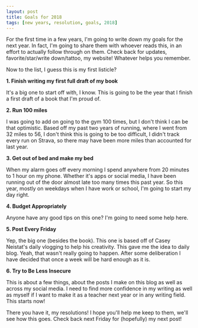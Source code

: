 ```yaml
---
layout: post
title: Goals for 2018
tags: [new years, resolution, goals, 2018]
---
```


For the first time in a few years, I'm going to write down my goals for the next year. In fact, I'm going to share them with whoever reads this, in an effort to actually follow through on them. Check back for updates, favorite/star/write down/tattoo, my website! Whatever helps you remember.

Now to the list, I guess this is my first listicle?

**1. Finish writing my first full draft of my book**

  It's a big one to start off with, I know. This is going to be the year that I finish a first draft of a book that I'm proud of.

**2. Run 100 miles**

  I was going to add on going to the gym 100 times, but I don't think I can be that optimistic. Based off my past two years of running, where I went from 32 miles to 56, I don't think this is going to be too difficult, I didn't track every run on Strava, so there may have been more miles than accounted for last year.

**3. Get out of bed and make my bed**

  When my alarm goes off every morning I spend anywhere from 20 minutes to 1 hour on my phone. Whether it's apps or social media, I have been running out of the door almost late too many times this past year. So this year, mostly on weekdays when I have work or school, I'm going to start my day right.

**4. Budget Appropriately**

  Anyone have any good tips on this one? I'm going to need some help here.

**5. Post Every Friday**

  Yep, the big one (besides the book). This one is based off of Casey Neistat's daily vlogging to help his creativity. This gave me the idea to daily blog. Yeah, that wasn't really going to happen. After some deliberation I have decided that once a week will be hard enough as it is.

**6. Try to Be Less Insecure**

  This is about a few things, about the posts I make on this blog as well as across my social media. I need to find more confidence in my writing as well as myself if I want to make it as a teacher next year or in any writing field. This starts now!

There you have it, my resolutions! I hope you'll help me keep to them, we'll see how this goes. Check back next Friday for (hopefully) my next post!
